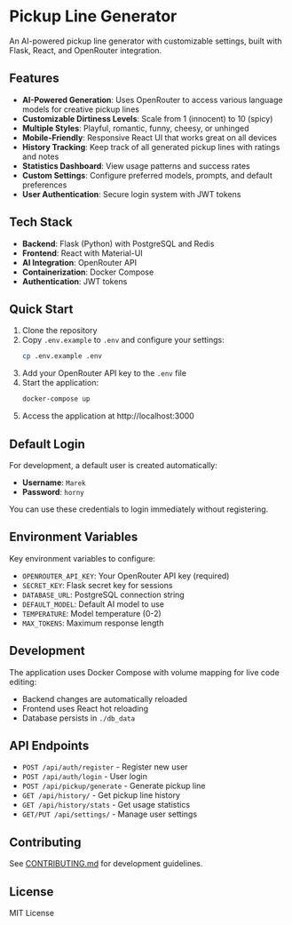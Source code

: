 # Pickup Line Generator

An AI-powered pickup line generator with customizable settings, built with Flask, React, and OpenRouter integration.

## Features

- **AI-Powered Generation**: Uses OpenRouter to access various language models for creative pickup lines
- **Customizable Dirtiness Levels**: Scale from 1 (innocent) to 10 (spicy)
- **Multiple Styles**: Playful, romantic, funny, cheesy, or unhinged
- **Mobile-Friendly**: Responsive React UI that works great on all devices
- **History Tracking**: Keep track of all generated pickup lines with ratings and notes
- **Statistics Dashboard**: View usage patterns and success rates
- **Custom Settings**: Configure preferred models, prompts, and default preferences
- **User Authentication**: Secure login system with JWT tokens

## Tech Stack

- **Backend**: Flask (Python) with PostgreSQL and Redis
- **Frontend**: React with Material-UI
- **AI Integration**: OpenRouter API
- **Containerization**: Docker Compose
- **Authentication**: JWT tokens

## Quick Start

1. Clone the repository
2. Copy `.env.example` to `.env` and configure your settings:
   ```bash
   cp .env.example .env
   ```
3. Add your OpenRouter API key to the `.env` file
4. Start the application:
   ```bash
   docker-compose up
   ```
5. Access the application at http://localhost:3000

## Default Login

For development, a default user is created automatically:

- **Username**: `Marek`
- **Password**: `horny`

You can use these credentials to login immediately without registering.

## Environment Variables

Key environment variables to configure:

- `OPENROUTER_API_KEY`: Your OpenRouter API key (required)
- `SECRET_KEY`: Flask secret key for sessions
- `DATABASE_URL`: PostgreSQL connection string
- `DEFAULT_MODEL`: Default AI model to use
- `TEMPERATURE`: Model temperature (0-2)
- `MAX_TOKENS`: Maximum response length

## Development

The application uses Docker Compose with volume mapping for live code editing:

- Backend changes are automatically reloaded
- Frontend uses React hot reloading
- Database persists in `./db_data`

## API Endpoints

- `POST /api/auth/register` - Register new user
- `POST /api/auth/login` - User login
- `POST /api/pickup/generate` - Generate pickup line
- `GET /api/history/` - Get pickup line history
- `GET /api/history/stats` - Get usage statistics
- `GET/PUT /api/settings/` - Manage user settings

## Contributing

See [CONTRIBUTING.md](docs/CONTRIBUTING.md) for development guidelines.

## License

MIT License